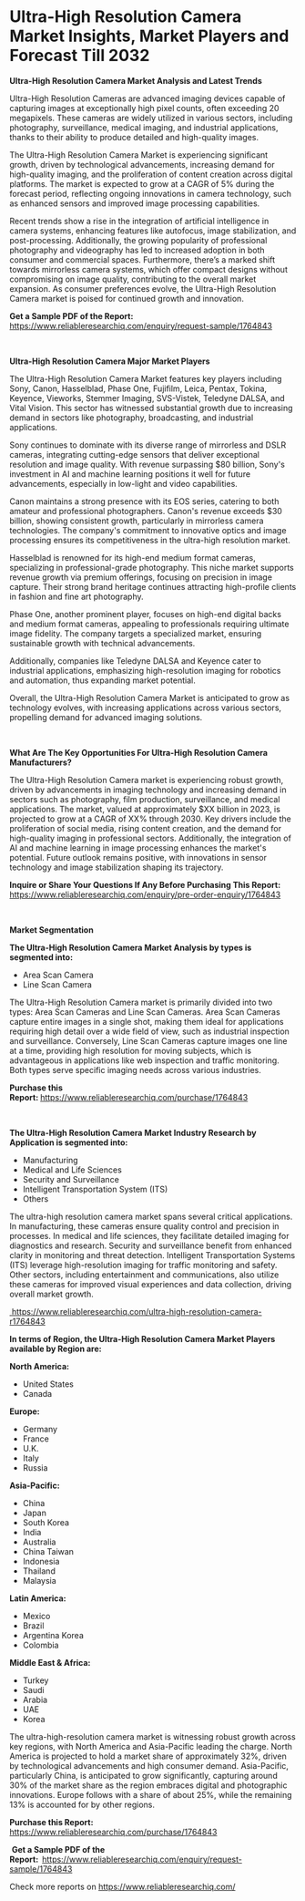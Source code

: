 <p><h1>Ultra-High Resolution Camera Market Insights, Market Players and Forecast Till 2032</h1></p><p><strong>Ultra-High Resolution Camera Market Analysis and Latest Trends</strong></p>
<p><p>Ultra-High Resolution Cameras are advanced imaging devices capable of capturing images at exceptionally high pixel counts, often exceeding 20 megapixels. These cameras are widely utilized in various sectors, including photography, surveillance, medical imaging, and industrial applications, thanks to their ability to produce detailed and high-quality images.</p><p>The Ultra-High Resolution Camera Market is experiencing significant growth, driven by technological advancements, increasing demand for high-quality imaging, and the proliferation of content creation across digital platforms. The market is expected to grow at a CAGR of 5% during the forecast period, reflecting ongoing innovations in camera technology, such as enhanced sensors and improved image processing capabilities. </p><p>Recent trends show a rise in the integration of artificial intelligence in camera systems, enhancing features like autofocus, image stabilization, and post-processing. Additionally, the growing popularity of professional photography and videography has led to increased adoption in both consumer and commercial spaces. Furthermore, there’s a marked shift towards mirrorless camera systems, which offer compact designs without compromising on image quality, contributing to the overall market expansion. As consumer preferences evolve, the Ultra-High Resolution Camera market is poised for continued growth and innovation.</p></p>
<p><strong>Get a Sample PDF of the Report:&nbsp;</strong> <a href="https://www.reliableresearchiq.com/enquiry/request-sample/1764843?utm_campaign=1102&utm_medium=2&utm_source=Github&utm_content=ia&utm_term=13022025&utm_id=ultra-high-resolution-camera">https://www.reliableresearchiq.com/enquiry/request-sample/1764843</a></p>
<p>&nbsp;</p>
<p><strong>Ultra-High Resolution Camera Major Market Players</strong></p>
<p><p>The Ultra-High Resolution Camera Market features key players including Sony, Canon, Hasselblad, Phase One, Fujifilm, Leica, Pentax, Tokina, Keyence, Vieworks, Stemmer Imaging, SVS-Vistek, Teledyne DALSA, and Vital Vision. This sector has witnessed substantial growth due to increasing demand in sectors like photography, broadcasting, and industrial applications.</p><p>Sony continues to dominate with its diverse range of mirrorless and DSLR cameras, integrating cutting-edge sensors that deliver exceptional resolution and image quality. With revenue surpassing $80 billion, Sony's investment in AI and machine learning positions it well for future advancements, especially in low-light and video capabilities.</p><p>Canon maintains a strong presence with its EOS series, catering to both amateur and professional photographers. Canon's revenue exceeds $30 billion, showing consistent growth, particularly in mirrorless camera technologies. The company's commitment to innovative optics and image processing ensures its competitiveness in the ultra-high resolution market.</p><p>Hasselblad is renowned for its high-end medium format cameras, specializing in professional-grade photography. This niche market supports revenue growth via premium offerings, focusing on precision in image capture. Their strong brand heritage continues attracting high-profile clients in fashion and fine art photography.</p><p>Phase One, another prominent player, focuses on high-end digital backs and medium format cameras, appealing to professionals requiring ultimate image fidelity. The company targets a specialized market, ensuring sustainable growth with technical advancements.</p><p>Additionally, companies like Teledyne DALSA and Keyence cater to industrial applications, emphasizing high-resolution imaging for robotics and automation, thus expanding market potential.</p><p>Overall, the Ultra-High Resolution Camera Market is anticipated to grow as technology evolves, with increasing applications across various sectors, propelling demand for advanced imaging solutions.</p></p>
<p>&nbsp;</p>
<p><strong>What Are The Key Opportunities For Ultra-High Resolution Camera Manufacturers?</strong></p>
<p><p>The Ultra-High Resolution Camera market is experiencing robust growth, driven by advancements in imaging technology and increasing demand in sectors such as photography, film production, surveillance, and medical applications. The market, valued at approximately $XX billion in 2023, is projected to grow at a CAGR of XX% through 2030. Key drivers include the proliferation of social media, rising content creation, and the demand for high-quality imaging in professional sectors. Additionally, the integration of AI and machine learning in image processing enhances the market's potential. Future outlook remains positive, with innovations in sensor technology and image stabilization shaping its trajectory.</p></p>
<p><strong>Inquire or Share Your Questions If Any Before Purchasing This Report:</strong> <a href="https://www.reliableresearchiq.com/enquiry/pre-order-enquiry/1764843?utm_campaign=1102&utm_medium=2&utm_source=Github&utm_content=ia&utm_term=13022025&utm_id=ultra-high-resolution-camera">https://www.reliableresearchiq.com/enquiry/pre-order-enquiry/1764843</a></p>
<p>&nbsp;</p>
<p><strong>Market Segmentation</strong></p>
<p><strong>The Ultra-High Resolution Camera Market Analysis by types is segmented into:</strong></p>
<p><ul><li>Area Scan Camera</li><li>Line Scan Camera</li></ul></p>
<p><p>The Ultra-High Resolution Camera market is primarily divided into two types: Area Scan Cameras and Line Scan Cameras. Area Scan Cameras capture entire images in a single shot, making them ideal for applications requiring high detail over a wide field of view, such as industrial inspection and surveillance. Conversely, Line Scan Cameras capture images one line at a time, providing high resolution for moving subjects, which is advantageous in applications like web inspection and traffic monitoring. Both types serve specific imaging needs across various industries.</p></p>
<p><strong>Purchase this Report:&nbsp;</strong><a href="https://www.reliableresearchiq.com/purchase/1764843?utm_campaign=1102&utm_medium=2&utm_source=Github&utm_content=ia&utm_term=13022025&utm_id=ultra-high-resolution-camera">https://www.reliableresearchiq.com/purchase/1764843</a></p>
<p>&nbsp;</p>
<p><strong>The Ultra-High Resolution Camera Market Industry Research by Application is segmented into:</strong></p>
<p><ul><li>Manufacturing</li><li>Medical and Life Sciences</li><li>Security and Surveillance</li><li>Intelligent Transportation System (ITS)</li><li>Others</li></ul></p>
<p><p>The ultra-high resolution camera market spans several critical applications. In manufacturing, these cameras ensure quality control and precision in processes. In medical and life sciences, they facilitate detailed imaging for diagnostics and research. Security and surveillance benefit from enhanced clarity in monitoring and threat detection. Intelligent Transportation Systems (ITS) leverage high-resolution imaging for traffic monitoring and safety. Other sectors, including entertainment and communications, also utilize these cameras for improved visual experiences and data collection, driving overall market growth.</p></p>
<p><a href="https://www.reliableresearchiq.com/ultra-high-resolution-camera-r1764843?utm_campaign=1102&utm_medium=2&utm_source=Github&utm_content=ia&utm_term=13022025&utm_id=ultra-high-resolution-camera">&nbsp;https://www.reliableresearchiq.com/ultra-high-resolution-camera-r1764843</a></p>
<p><strong>In terms of Region, the Ultra-High Resolution Camera Market Players available by Region are:</strong></p>
<p>
    <p> <strong> North America: </strong>
        <ul>
            <li>United States</li>
            <li>Canada</li>
        </ul>
        </p> 
    <p> <strong> Europe: </strong>
        <ul>
            <li>Germany</li>
            <li>France</li>
            <li>U.K.</li>
            <li>Italy</li>
            <li>Russia</li>
        </ul>
        </p> 
    <p> <strong> Asia-Pacific: </strong>
        <ul>
            <li>China</li>
            <li>Japan</li>
            <li>South Korea</li>
            <li>India</li>
            <li>Australia</li>
            <li>China Taiwan</li>
            <li>Indonesia</li>
            <li>Thailand</li>
            <li>Malaysia</li>
        </ul>
        </p> 
    <p> <strong> Latin America: </strong>
        <ul>
            <li>Mexico</li>
            <li>Brazil</li>
            <li>Argentina Korea</li>
            <li>Colombia</li>
        </ul>
        </p> 
    <p> <strong> Middle East & Africa: </strong>
        <ul>
            <li>Turkey</li>
            <li>Saudi</li>
            <li>Arabia</li>
            <li>UAE</li>
            <li>Korea</li>
        </ul>
    </p>
    </p>
<p><p>The ultra-high-resolution camera market is witnessing robust growth across key regions, with North America and Asia-Pacific leading the charge. North America is projected to hold a market share of approximately 32%, driven by technological advancements and high consumer demand. Asia-Pacific, particularly China, is anticipated to grow significantly, capturing around 30% of the market share as the region embraces digital and photographic innovations. Europe follows with a share of about 25%, while the remaining 13% is accounted for by other regions.</p></p>
<p><strong>Purchase this Report: </strong><a href="https://www.reliableresearchiq.com/purchase/1764843?utm_campaign=1102&utm_medium=2&utm_source=Github&utm_content=ia&utm_term=13022025&utm_id=ultra-high-resolution-camera">https://www.reliableresearchiq.com/purchase/1764843</a></p>
<p>&nbsp;<strong>Get a Sample PDF of the Report:&nbsp;&nbsp;</strong><a href="https://www.reliableresearchiq.com/enquiry/request-sample/1764843?utm_campaign=1102&utm_medium=2&utm_source=Github&utm_content=ia&utm_term=13022025&utm_id=ultra-high-resolution-camera">https://www.reliableresearchiq.com/enquiry/request-sample/1764843</a></p>
<p><strong></strong></p>
<p>Check more reports on <a href="https://www.reliableresearchiq.com/?utm_campaign=1102&utm_medium=2&utm_source=Github&utm_content=ia&utm_term=13022025&utm_id=ultra-high-resolution-camera">https://www.reliableresearchiq.com/</a></p>